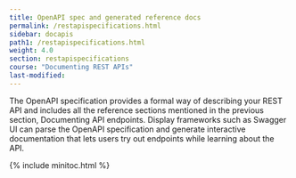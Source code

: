 ```yaml
---
title: OpenAPI spec and generated reference docs
permalink: /restapispecifications.html
sidebar: docapis
path1: /restapispecifications.html
weight: 4.0
section: restapispecifications
course: "Documenting REST APIs"
last-modified: 
---
```


The OpenAPI specification provides a formal way of describing your REST API and includes all the reference sections mentioned in the previous section, Documenting API endpoints. Display frameworks such as Swagger UI can parse the OpenAPI specification and generate interactive documentation that lets users try out endpoints while learning about the API.

{% include minitoc.html %}
